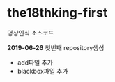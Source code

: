 # the18thking-first
영상인식 소스코드

**2019-06-26** 
첫번째 repository생성
<ul>
  <li>add파일 추가</li>
  <li>blackbox파일 추가</li>
</ul>
